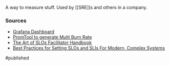 A way to measure stuff. Used by [[SRE]]s and others in a company.

### Sources
- [Grafana Dashboard](https://grafana.com/grafana/dashboards/8793)
- [PromTool to generate Multi Burn Rate](https://promtools.matthiasloibl.com/#latency)
- [The Art of SLOs Facilitator Handbook](https://static.googleusercontent.com/media/landing.google.com/en//sre/static/pdf/art-of-slos-howto-a4.pdf)
- [Best Practices for Setting SLOs and SLIs For Modern, Complex Systems](https://blog.newrelic.com/engineering/best-practices-for-setting-slos-and-slis-for-modern-complex-systems/)

#published